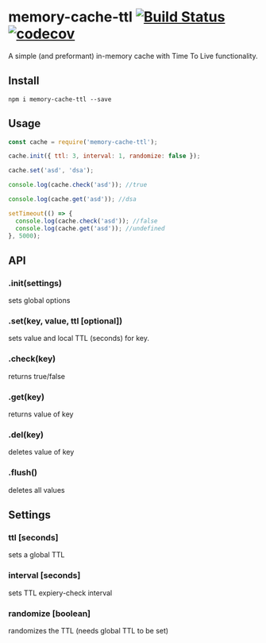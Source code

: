 # memory-cache-ttl [![Build Status](https://travis-ci.org/tiborv/memory-cache-ttl.svg?branch=master)](https://travis-ci.org/tiborv/memory-cache-ttl) [![codecov](https://codecov.io/gh/tiborv/memory-cache-ttl/branch/master/graph/badge.svg)](https://codecov.io/gh/tiborv/memory-cache-ttl)


A simple (and preformant) in-memory cache with Time To Live functionality.

## Install

    npm i memory-cache-ttl --save

## Usage

```javascript
const cache = require('memory-cache-ttl');

cache.init({ ttl: 3, interval: 1, randomize: false });

cache.set('asd', 'dsa');

console.log(cache.check('asd')); //true

console.log(cache.get('asd')); //dsa

setTimeout(() => {
  console.log(cache.check('asd')); //false
  console.log(cache.get('asd')); //undefined
}, 5000);

```

## API
### .init(settings)
  sets global options

### .set(key, value, ttl [optional])
  sets value and local TTL (seconds) for key.

### .check(key)
  returns true/false

### .get(key)
  returns value of key

### .del(key)
  deletes value of key

### .flush()
  deletes all values


## Settings
### ttl [seconds]
  sets a global TTL

### interval [seconds]
  sets TTL expiery-check interval

### randomize [boolean]
  randomizes the TTL (needs global TTL to be set)
